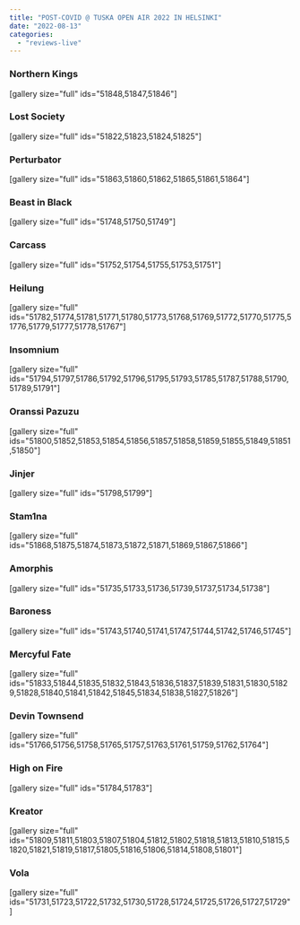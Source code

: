 ```yaml
---
title: "POST-COVID @ TUSKA OPEN AIR 2022 IN HELSINKI"
date: "2022-08-13"
categories: 
  - "reviews-live"
---
```


### Northern Kings

\[gallery size="full" ids="51848,51847,51846"\]

### Lost Society

\[gallery size="full" ids="51822,51823,51824,51825"\]

### Perturbator

\[gallery size="full" ids="51863,51860,51862,51865,51861,51864"\]

### Beast in Black

\[gallery size="full" ids="51748,51750,51749"\]

### Carcass

\[gallery size="full" ids="51752,51754,51755,51753,51751"\]

### Heilung

\[gallery size="full" ids="51782,51774,51781,51771,51780,51773,51768,51769,51772,51770,51775,51776,51779,51777,51778,51767"\]

### Insomnium

\[gallery size="full" ids="51794,51797,51786,51792,51796,51795,51793,51785,51787,51788,51790,51789,51791"\]

### Oranssi Pazuzu

\[gallery size="full" ids="51800,51852,51853,51854,51856,51857,51858,51859,51855,51849,51851,51850"\]

### Jinjer

\[gallery size="full" ids="51798,51799"\]

### Stam1na

\[gallery size="full" ids="51868,51875,51874,51873,51872,51871,51869,51867,51866"\]

### Amorphis

\[gallery size="full" ids="51735,51733,51736,51739,51737,51734,51738"\]

### Baroness

\[gallery size="full" ids="51743,51740,51741,51747,51744,51742,51746,51745"\]

### Mercyful Fate

\[gallery size="full" ids="51833,51844,51835,51832,51843,51836,51837,51839,51831,51830,51829,51828,51840,51841,51842,51845,51834,51838,51827,51826"\]

### Devin Townsend

\[gallery size="full" ids="51766,51756,51758,51765,51757,51763,51761,51759,51762,51764"\]

### High on Fire

\[gallery size="full" ids="51784,51783"\]

### Kreator

\[gallery size="full" ids="51809,51811,51803,51807,51804,51812,51802,51818,51813,51810,51815,51820,51821,51819,51817,51805,51816,51806,51814,51808,51801"\]

### Vola

\[gallery size="full" ids="51731,51723,51722,51732,51730,51728,51724,51725,51726,51727,51729"\]
